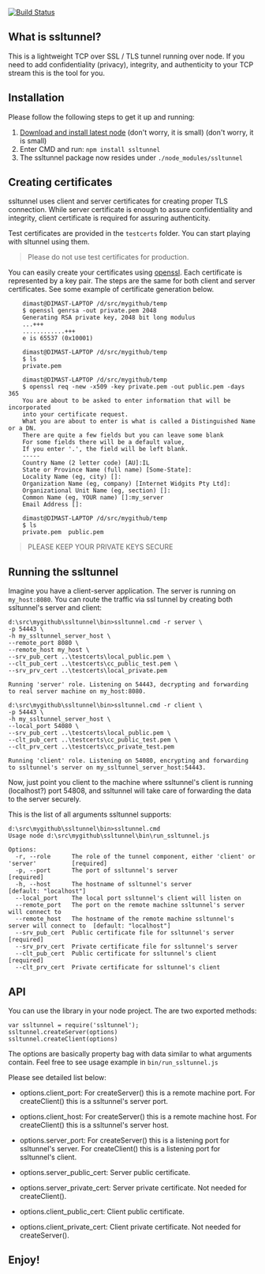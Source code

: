 [![Build Status](https://secure.travis-ci.org/anodejs/node-ssltunnel.png?branch=master)](http://travis-ci.org/#!/anodejs/node-ssltunnel)

## What is ssltunnel?

This is a lightweight TCP over SSL / TLS tunnel running over node. If you need to add confidentiality (privacy), integrity, and authenticity to your TCP stream this is the tool for you.

## Installation

Please follow the following steps to get it up and running:

1. [Download and install latest node](http://nodejs.org/#download) (don't worry, it is small) (don't worry, it is small)
2. Enter CMD and run: ```npm install ssltunnel```
3. The ssltunnel package now resides under ```./node_modules/ssltunnel```

## Creating certificates 

ssltunnel uses client and server certificates for creating proper TLS connection. While server certificate is enough to assure confidentiality and integrity, client certificate is required for assuring authenticity.

Test certificates are provided in the ```testcerts``` folder. You can start playing with sltunnel using them. 

> Please do not use test certificates for production.

You can easily create your certificates using [openssl](http://www.openssl.org/). Each certificate is represented by a key pair. 
The steps are the same for both client and server certificates. See some example of certificate generation below.

```
	dimast@DIMAST-LAPTOP /d/src/mygithub/temp
	$ openssl genrsa -out private.pem 2048
	Generating RSA private key, 2048 bit long modulus
	...+++
	............+++
	e is 65537 (0x10001)

	dimast@DIMAST-LAPTOP /d/src/mygithub/temp
	$ ls
	private.pem

	dimast@DIMAST-LAPTOP /d/src/mygithub/temp
	$ openssl req -new -x509 -key private.pem -out public.pem -days 365
	You are about to be asked to enter information that will be incorporated
	into your certificate request.
	What you are about to enter is what is called a Distinguished Name or a DN.
	There are quite a few fields but you can leave some blank
	For some fields there will be a default value,
	If you enter '.', the field will be left blank.
	-----
	Country Name (2 letter code) [AU]:IL
	State or Province Name (full name) [Some-State]:
	Locality Name (eg, city) []:
	Organization Name (eg, company) [Internet Widgits Pty Ltd]:
	Organizational Unit Name (eg, section) []:
	Common Name (eg, YOUR name) []:my_server
	Email Address []:

	dimast@DIMAST-LAPTOP /d/src/mygithub/temp
	$ ls
	private.pem  public.pem
```

> PLEASE KEEP YOUR PRIVATE KEYS SECURE

## Running the ssltunnel

Imagine you have a client-server application. The server is running on ```my_host:8080```. You can route the traffic via ssl tunnel by 
creating both ssltunnel's server and client:

```
d:\src\mygithub\ssltunnel\bin>ssltunnel.cmd -r server \
-p 54443 \
-h my_ssltunnel_server_host \
--remote_port 8080 \
--remote_host my_host \
--srv_pub_cert ..\testcerts\local_public.pem \
--clt_pub_cert ..\testcerts\cc_public_test.pem \
--srv_prv_cert ..\testcerts\local_private.pem 

Running 'server' role. Listening on 54443, decrypting and forwarding to real server machine on my_host:8080.
```

```
d:\src\mygithub\ssltunnel\bin>ssltunnel.cmd -r client \
-p 54443 \
-h my_ssltunnel_server_host \
--local_port 54080 \
--srv_pub_cert ..\testcerts\local_public.pem \
--clt_pub_cert ..\testcerts\cc_public_test.pem \
--clt_prv_cert ..\testcerts\cc_private_test.pem

Running 'client' role. Listening on 54080, encrypting and forwarding to ssltunnel's server on my_ssltunnel_server_host:54443.
```

Now, just point you client to the machine where ssltunnel's client is running (localhost?) port 54808, and ssltunnel will 
take care of forwarding the data to the server securely.

This is the list of all arguments ssltunnel supports:

```
d:\src\mygithub\ssltunnel\bin>ssltunnel.cmd
Usage node d:\src\mygithub\ssltunnel\bin\run_ssltunnel.js

Options:
  -r, --role      The role of the tunnel component, either 'client' or 'server'          [required]
  -p, --port      The port of ssltunnel's server                                         [required]
  -h, --host      The hostname of ssltunnel's server                                     [default: "localhost"]
  --local_port    The local port ssltunnel's client will listen on
  --remote_port   The port on the remote machine ssltunnel's server will connect to
  --remote_host   The hostname of the remote machine ssltunnel's server will connect to  [default: "localhost"]
  --srv_pub_cert  Public certificate file for ssltunnel's server                         [required]
  --srv_prv_cert  Private certificate file for ssltunnel's server
  --clt_pub_cert  Public certificate for ssltunnel's client                              [required]
  --clt_prv_cert  Private certificate for ssltunnel's client
```

## API

You can use the library in your node project. The are two exported methods:

```
var ssltunnel = require('ssltunnel');
ssltunnel.createServer(options)
ssltunnel.createClient(options)
```

The options are basically property bag with data similar to what arguments contain. Feel free to see usage example in ```bin/run_ssltunnel.js```

Please see detailed list below:

* options.client_port:
For createServer() this is a remote machine port.
For createClient() this is a ssltunnel's server port.

* options.client_host: 
For createServer() this is a remote machine host.
For createClient() this is a ssltunnel's server host.

* options.server_port:
For createServer() this is a listening port for ssltunnel's server.
For createClient() this is a listening port for ssltunnel's client.

* options.server_public_cert: Server public certificate. 

* options.server_private_cert:
Server private certificate. Not needed for createClient().

* options.client_public_cert:
Client  public certificate. 

* options.client_private_cert:
Client private certificate. Not needed for createServer().

## Enjoy!
